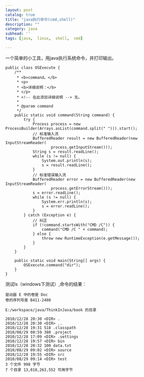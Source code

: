 ```yaml
---
layout: post
catalog: true
title: "java执行命令(cmd,shell)"
description: ""
category: java
subhead: ''
tags: [java,  linux,  shell,  cmd]

---
```

一个简单的小工具，用java执行系统命令，并打印输出。

    public class OSExecute {
        /**
         * <b>command。</b>
         * <p>
         * <b>详细说明：</b>
         * </p>
         * <!-- 在此添加详细说明 --> 无。
         * 
         * @param command
         */
        public static void command(String command) {
            try {
                Process process = new ProcessBuilder(Arrays.asList(command.split(" "))).start();
                // 标准输入流
                BufferedReader result = new BufferedReader(new InputStreamReader(
                        process.getInputStream()));
                String s = result.readLine();
                while (s != null) {
                    System.out.println(s);
                    s = result.readLine();
                }
                // 标准错误输入流
                BufferedReader error = new BufferedReader(new InputStreamReader(
                        process.getErrorStream()));
                s = error.readLine();
                while (s != null) {
                    System.err.println(s);
                    s = error.readLine();
                }
            } catch (Exception e) {
                // 纠正
                if (!command.startsWith("CMD /C")) {
                    command("CMD /C " + command);
                } else {
                    throw new RuntimeException(e.getMessage());
                }
            }
        }

        public static void main(String[] args) {
            OSExecute.command("dir");
        }
    }

测试ls（windows下测试）,命令的结果：

    驱动器 E 中的卷是 Doc
    卷的序列号是 B411-2480

    E:/workspace/java/ThinkInJava/book 的目录

    2010/12/28 20:30 <DIR> .
    2010/12/28 20:30 <DIR> ..
    2010/12/28 19:31 518 .classpath
    2010/08/29 08:59 380 .project
    2010/12/28 17:09 <DIR> .settings
    2010/12/28 19:57 <DIR> bin
    2010/12/28 20:32 100 data.txt
    2010/08/29 09:02 <DIR> source
    2010/12/28 19:55 <DIR> src
    2010/08/29 09:14 <DIR> test
    3 个文件 998 字节
    7 个目录 13,018,263,552 可用字节

